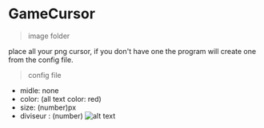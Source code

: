 # GameCursor

>image folder

place all your png cursor, if you don't have one the program will create one from the config file.

>config file

* midle: none
* color: (all text color: red)
* size: (number)px
* diviseur : (number) 
![alt text](http://url/to/img.png)
